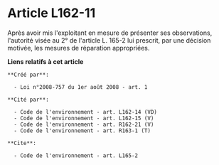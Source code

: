 # Article L162-11

Après avoir mis l'exploitant en mesure de présenter ses observations, l'autorité visée au 2° de l'article L. 165-2 lui
prescrit, par une décision motivée, les mesures de réparation appropriées.

**Liens relatifs à cet article**

	**Créé par**:

	  - Loi n°2008-757 du 1er août 2008 - art. 1

	**Cité par**:

	  - Code de l'environnement - art. L162-14 (VD)
	  - Code de l'environnement - art. L162-15 (V)
	  - Code de l'environnement - art. R162-21 (V)
	  - Code de l'environnement - art. R163-1 (T)

	**Cite**:

	  - Code de l'environnement - art. L165-2
